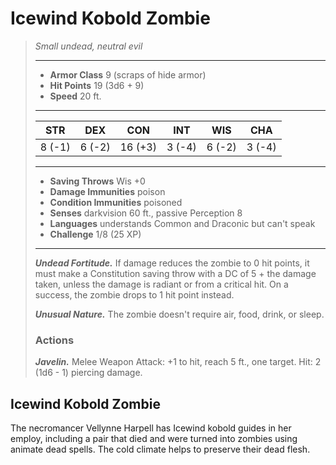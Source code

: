 # Icewind Kobold Zombie
>*Small undead, neutral evil*
>___
>- **Armor Class** 9 (scraps of hide armor)
>- **Hit Points** 19 (3d6 + 9)
>- **Speed** 20 ft.
>___
>|STR|DEX|CON|INT|WIS|CHA|
>|:---:|:---:|:---:|:---:|:---:|:---:|
>|8 (-1)|6 (-2)|16 (+3)|3 (-4)|6 (-2)|3 (-4)|
>___
>- **Saving Throws** Wis +0
>- **Damage Immunities** poison
>- **Condition Immunities** poisoned
>- **Senses** darkvision 60 ft., passive Perception 8
>- **Languages** understands Common and Draconic but can't speak
>- **Challenge** 1/8 (25 XP)
>___
>***Undead Fortitude.*** If damage reduces the zombie to 0 hit points, it must make a Constitution saving throw with a DC of 5 + the damage taken, unless the damage is radiant or from a critical hit. On a success, the zombie drops to 1 hit point instead.  
>
>***Unusual Nature.*** The zombie doesn't require air, food, drink, or sleep.  
>
>### Actions
>***Javelin.*** Melee Weapon Attack: +1 to hit, reach 5 ft., one target. Hit: 2 (1d6 - 1) piercing damage.
## Icewind Kobold Zombie
The necromancer Vellynne Harpell has Icewind kobold guides in her employ, including a pair that died and were turned into zombies using animate dead spells. The cold climate helps to preserve their dead flesh.